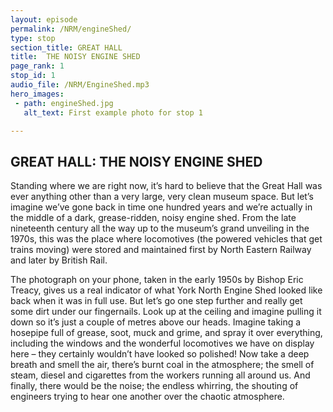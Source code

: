 ```yaml
---
layout: episode
permalink: /NRM/engineShed/
type: stop
section_title: GREAT HALL
title:  THE NOISY ENGINE SHED
page_rank: 1
stop_id: 1
audio_file: /NRM/EngineShed.mp3
hero_images:
 - path: engineShed.jpg
   alt_text: First example photo for stop 1

---
```


## GREAT HALL: THE NOISY ENGINE SHED

Standing where we are right now, it’s hard to believe that the Great Hall was ever anything other than a very large, very clean museum space. But let’s imagine we’ve gone back in time one hundred years and we’re actually in the middle of a dark, grease-ridden, noisy engine shed. From the late nineteenth century all the way up to the museum’s grand unveiling in the 1970s, this was the place where locomotives (the powered vehicles that get trains moving) were stored and maintained first by North Eastern Railway and later by British Rail.

The photograph on your phone, taken in the early 1950s by Bishop Eric Treacy, gives us a real indicator of what York North Engine Shed looked like back when it was in full use. But let’s go one step further and really get some dirt under our fingernails. Look up at the ceiling and imagine pulling it down so it’s just a couple of metres above our heads. Imagine taking a hosepipe full of grease, soot, muck and grime, and spray it over everything, including the windows and the wonderful locomotives we have on display here – they certainly wouldn’t have looked so polished! Now take a deep breath and smell the air, there’s burnt coal in the atmosphere; the smell of steam, diesel and cigarettes from the workers running all around us. And finally, there would be the noise; the endless whirring, the shouting of engineers trying to hear one another over the chaotic atmosphere.

